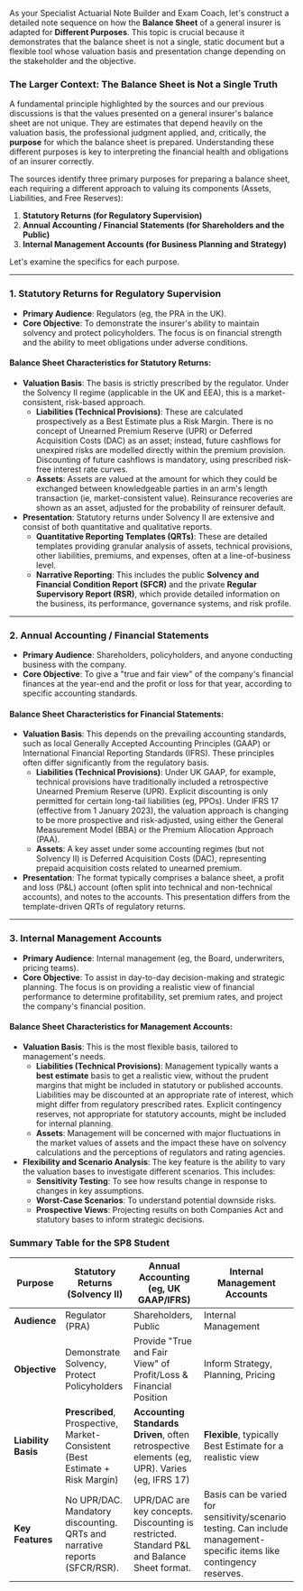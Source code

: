 As your Specialist Actuarial Note Builder and Exam Coach, let's construct a detailed note sequence on how the **Balance Sheet** of a general insurer is adapted for **Different Purposes**. This topic is crucial because it demonstrates that the balance sheet is not a single, static document but a flexible tool whose valuation basis and presentation change depending on the stakeholder and the objective.

### **The Larger Context: The Balance Sheet is Not a Single Truth**

A fundamental principle highlighted by the sources and our previous discussions is that the values presented on a general insurer's balance sheet are not unique. They are estimates that depend heavily on the valuation basis, the professional judgment applied, and, critically, the **purpose** for which the balance sheet is prepared. Understanding these different purposes is key to interpreting the financial health and obligations of an insurer correctly.

The sources identify three primary purposes for preparing a balance sheet, each requiring a different approach to valuing its components (Assets, Liabilities, and Free Reserves):

1. **Statutory Returns (for Regulatory Supervision)**  
2. **Annual Accounting / Financial Statements (for Shareholders and the Public)**  
3. **Internal Management Accounts (for Business Planning and Strategy)**

Let's examine the specifics for each purpose.

---

### **1\. Statutory Returns for Regulatory Supervision**

* **Primary Audience**: Regulators (eg, the PRA in the UK).  
* **Core Objective**: To demonstrate the insurer's ability to maintain solvency and protect policyholders. The focus is on financial strength and the ability to meet obligations under adverse conditions.

#### **Balance Sheet Characteristics for Statutory Returns:**

* **Valuation Basis**: The basis is strictly prescribed by the regulator. Under the Solvency II regime (applicable in the UK and EEA), this is a market-consistent, risk-based approach.  
  * **Liabilities (Technical Provisions)**: These are calculated prospectively as a Best Estimate plus a Risk Margin. There is no concept of Unearned Premium Reserve (UPR) or Deferred Acquisition Costs (DAC) as an asset; instead, future cashflows for unexpired risks are modelled directly within the premium provision. Discounting of future cashflows is mandatory, using prescribed risk-free interest rate curves.  
  * **Assets**: Assets are valued at the amount for which they could be exchanged between knowledgeable parties in an arm's length transaction (ie, market-consistent value). Reinsurance recoveries are shown as an asset, adjusted for the probability of reinsurer default.  
* **Presentation**: Statutory returns under Solvency II are extensive and consist of both quantitative and qualitative reports.  
  * **Quantitative Reporting Templates (QRTs)**: These are detailed templates providing granular analysis of assets, technical provisions, other liabilities, premiums, and expenses, often at a line-of-business level.  
  * **Narrative Reporting**: This includes the public **Solvency and Financial Condition Report (SFCR)** and the private **Regular Supervisory Report (RSR)**, which provide detailed information on the business, its performance, governance systems, and risk profile.

---

### **2\. Annual Accounting / Financial Statements**

* **Primary Audience**: Shareholders, policyholders, and anyone conducting business with the company.  
* **Core Objective**: To give a "true and fair view" of the company's financial finances at the year-end and the profit or loss for that year, according to specific accounting standards.

#### **Balance Sheet Characteristics for Financial Statements:**

* **Valuation Basis**: This depends on the prevailing accounting standards, such as local Generally Accepted Accounting Principles (GAAP) or International Financial Reporting Standards (IFRS). These principles often differ significantly from the regulatory basis.  
  * **Liabilities (Technical Provisions)**: Under UK GAAP, for example, technical provisions have traditionally included a retrospective Unearned Premium Reserve (UPR). Explicit discounting is only permitted for certain long-tail liabilities (eg, PPOs). Under IFRS 17 (effective from 1 January 2023), the valuation approach is changing to be more prospective and risk-adjusted, using either the General Measurement Model (BBA) or the Premium Allocation Approach (PAA).  
  * **Assets**: A key asset under some accounting regimes (but not Solvency II) is Deferred Acquisition Costs (DAC), representing prepaid acquisition costs related to unearned premium.  
* **Presentation**: The format typically comprises a balance sheet, a profit and loss (P\&L) account (often split into technical and non-technical accounts), and notes to the accounts. This presentation differs from the template-driven QRTs of regulatory returns.

---

### **3\. Internal Management Accounts**

* **Primary Audience**: Internal management (eg, the Board, underwriters, pricing teams).  
* **Core Objective**: To assist in day-to-day decision-making and strategic planning. The focus is on providing a realistic view of financial performance to determine profitability, set premium rates, and project the company's financial position.

#### **Balance Sheet Characteristics for Management Accounts:**

* **Valuation Basis**: This is the most flexible basis, tailored to management's needs.  
  * **Liabilities (Technical Provisions)**: Management typically wants a **best estimate** basis to get a realistic view, without the prudent margins that might be included in statutory or published accounts. Liabilities may be discounted at an appropriate rate of interest, which might differ from regulatory prescribed rates. Explicit contingency reserves, not appropriate for statutory accounts, might be included for internal planning.  
  * **Assets**: Management will be concerned with major fluctuations in the market values of assets and the impact these have on solvency calculations and the perceptions of regulators and rating agencies.  
* **Flexibility and Scenario Analysis**: The key feature is the ability to vary the valuation bases to investigate different scenarios. This includes:  
  * **Sensitivity Testing**: To see how results change in response to changes in key assumptions.  
  * **Worst-Case Scenarios**: To understand potential downside risks.  
  * **Prospective Views**: Projecting results on both Companies Act and statutory bases to inform strategic decisions.

### **Summary Table for the SP8 Student**

| Purpose | Statutory Returns (Solvency II) | Annual Accounting (eg, UK GAAP/IFRS) | Internal Management Accounts |
| ----- | ----- | ----- | ----- |
| **Audience** | Regulator (PRA) | Shareholders, Public | Internal Management |
| **Objective** | Demonstrate Solvency, Protect Policyholders | Provide "True and Fair View" of Profit/Loss & Financial Position | Inform Strategy, Planning, Pricing |
| **Liability Basis** | **Prescribed**, Prospective, Market-Consistent (Best Estimate \+ Risk Margin) | **Accounting Standards Driven**, often retrospective elements (eg, UPR). Varies (eg, IFRS 17\) | **Flexible**, typically Best Estimate for a realistic view |
| **Key Features** | No UPR/DAC. Mandatory discounting. QRTs and narrative reports (SFCR/RSR). | UPR/DAC are key concepts. Discounting is restricted. Standard P\&L and Balance Sheet format. | Basis can be varied for sensitivity/scenario testing. Can include management-specific items like contingency reserves. |

